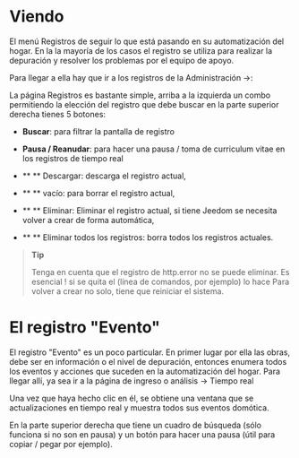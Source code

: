 Viendo
=========

El menú Registros de seguir lo que está pasando en su automatización del hogar. En la
la mayoría de los casos el registro se utiliza para realizar la depuración y
resolver los problemas por el equipo de apoyo.

Para llegar a ella hay que ir a los registros de la Administración →:

La página Registros es bastante simple, arriba a la izquierda un combo
permitiendo la elección del registro que debe buscar en la parte superior derecha tienes 5
botones:

-   **Buscar**: para filtrar la pantalla de registro

-   **Pausa / Reanudar**: para hacer una pausa / toma de curriculum vitae
    en los registros de tiempo real

-   ** ** Descargar: descarga el registro actual,

-   ** ** vacío: para borrar el registro actual,

-   ** ** Eliminar: Eliminar el registro actual, si tiene Jeedom
    se necesita volver a crear de forma automática,

-   ** ** Eliminar todos los registros: borra todos los registros actuales.

> **Tip**
>
> Tenga en cuenta que el registro de http.error no se puede eliminar. Es esencial
>! si se quita el (línea de comandos, por ejemplo) lo hace
> Para volver a crear no solo, tiene que reiniciar el sistema.

El registro "Evento"
==============

El registro "Evento" es un poco particular. En primer lugar por ella
las obras, debe ser en información o el nivel de depuración, entonces
enumera todos los eventos y acciones que suceden en la automatización del hogar.
Para llegar allí, ya sea ir a la página de ingreso o análisis
→ Tiempo real

Una vez que haya hecho clic en él, se obtiene una ventana que se
actualizaciones en tiempo real y muestra todos sus eventos
domótica.

En la parte superior derecha que tiene un cuadro de búsqueda (sólo funciona si
no son en pausa) y un botón para hacer una pausa (útil para
copiar / pegar por ejemplo).
